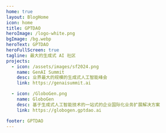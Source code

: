 ```yaml
---
home: true
layout: BlogHome
icon: home
title: GPTDAO
heroImage: /logo-white.png
bgImage: /bg.webp
heroText: GPTDAO
heroFullScreen: true
tagline: 最大的生成式 AI 社区
projects:
  - icon: /assets/images/sf2024.png
    name: GenAI Summit
    desc: 业界最大的规模的生成式人工智能峰会
    link: https://genaisummit.ai

  - icon: /GloboGen.png
    name: GloboGen
    desc: 基于生成式人工智能技术的一站式的企业国际化业务扩展解决方案
    link: https://globogen.gptdao.ai

footer: GPTDAO
---
```

